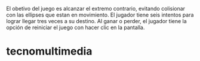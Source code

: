 El obetivo del juego es alcanzar el extremo contrario, evitando colisionar con las ellipses que estan en movimiento. 
El jugador tiene seis intentos para lograr llegar tres veces a su destino. 
Al ganar o perder, el jugador tiene la opción de reiniciar el juego con hacer clic en la pantalla.

# tecnomultimedia
